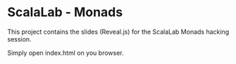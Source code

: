 # ScalaLab - Monads

This project contains the slides (Reveal.js) for the ScalaLab Monads hacking session.

Simply open index.html on you browser.
